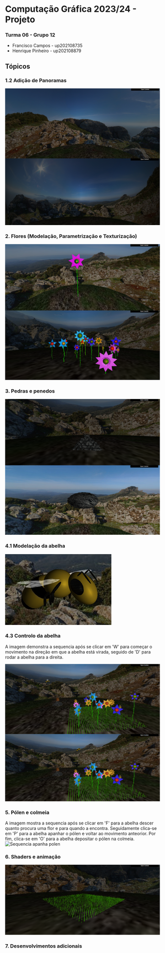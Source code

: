 # Computação Gráfica 2023/24 - Projeto 

### Turma 06 - Grupo 12
- Francisco Campos - up202108735
- Henrique Pinheiro - up202108879


## Tópicos
### 1.2 Adição de Panoramas
![Panorama](screenshots/project-t06g12-1.png)

### 2. Flores (Modelação, Parametrização e Texturização)
![Flor e Jardim](screenshots/project-t06g12-2.png)

### 3. Pedras e penedos
![Pedra e Penedo](screenshots/project-t06g12-3.png)

### 4.1 Modelação da abelha
![Abelha](screenshots/project-t06g12-4.png)

### 4.3 Controlo da abelha
A imagem demonstra a sequencia após se clicar em 'W' para começar o movimento na direção em que a abelha está virada, seguido de 'D' para rodar a abelha para a direita.

![Controlo da Abelha](screenshots/project-t06g12-5.png)

### 5. Pólen e colmeia
A imagem mostra a sequencia após se clicar em 'F' para a abelha descer quanto procura uma flor e para quando a encontra. 
Seguidamente clica-se em 'P' para a abelha apanhar o pólen e voltar ao movimento anteorior.
Por fim, clica-se em 'O' para a abelha depositar o pólen na colmeia.
![Sequencia apanha polen](screenshots/project-t06g12-6.png)


### 6. Shaders e animação
![Relva](screenshots/project-t06g12-7.png)

### 7. Desenvolvimentos adicionais